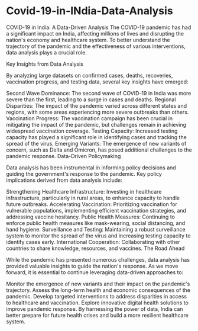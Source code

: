 # Covid-19-in-INdia-Data-Analysis
COVID-19 in India: A Data-Driven Analysis
The COVID-19 pandemic has had a significant impact on India, affecting millions of lives and disrupting the nation's economy and healthcare system. To better understand the trajectory of the pandemic and the effectiveness of various interventions, data analysis plays a crucial role.

Key Insights from Data Analysis

By analyzing large datasets on confirmed cases, deaths, recoveries, vaccination progress, and testing data, several key insights have emerged:

Second Wave Dominance: The second wave of COVID-19 in India was more severe than the first, leading to a surge in cases and deaths.
Regional Disparities: The impact of the pandemic varied across different states and regions, with some areas experiencing more severe outbreaks than others.
Vaccination Progress: The vaccination campaign has been crucial in mitigating the impact of the pandemic, but challenges remain in achieving widespread vaccination coverage.
Testing Capacity: Increased testing capacity has played a significant role in identifying cases and tracking the spread of the virus.
Emerging Variants: The emergence of new variants of concern, such as Delta and Omicron, has posed additional challenges to the pandemic response.
Data-Driven Policymaking

Data analysis has been instrumental in informing policy decisions and guiding the government's response to the pandemic. Key policy implications derived from data analysis include:

Strengthening Healthcare Infrastructure: Investing in healthcare infrastructure, particularly in rural areas, to enhance capacity to handle future outbreaks.
Accelerating Vaccination: Prioritizing vaccination for vulnerable populations, implementing efficient vaccination strategies, and addressing vaccine hesitancy.
Public Health Measures: Continuing to enforce public health measures like mask-wearing, social distancing, and hand hygiene.
Surveillance and Testing: Maintaining a robust surveillance system to monitor the spread of the virus and increasing testing capacity to identify cases early.
International Cooperation: Collaborating with other countries to share knowledge, resources, and vaccines.
The Road Ahead

While the pandemic has presented numerous challenges, data analysis has provided valuable insights to guide the nation's response. As we move forward, it is essential to continue leveraging data-driven approaches to:

Monitor the emergence of new variants and their impact on the pandemic's trajectory.
Assess the long-term health and economic consequences of the pandemic.
Develop targeted interventions to address disparities in access to healthcare and vaccination.
Explore innovative digital health solutions to improve pandemic response.
By harnessing the power of data, India can better prepare for future health crises and build a more resilient healthcare system.
